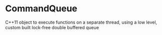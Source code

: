 # CommandQueue
C++11 object to execute functions on a separate thread, using a low level, custom built lock-free double buffered queue
